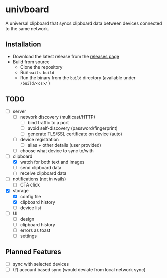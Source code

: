 # univboard

A universal clipboard that syncs clipboard data between devices connected to the same network.

## Installation
- Download the latest release from the [releases page]()
- Build from source
  - Clone the repository
  - Run `wails build`
  - Run the binary from the `build` directory (available under `/build/<os>/` )

## TODO
- [ ] server
  - [ ] network discovery (multicast/HTTP)
    - [ ] bind traffic to a port
    - [ ] avoid self-discovery (password/fingerprint)
    - [ ] generate TLS/SSL certificate on device (auto)
  - [ ] device registration
    - [ ] alias + other details (user provided)
  - [ ] choose what device to sync to/with
- [ ] clipboard
  - [x] watch for both text and images
  - [ ] send clipboard data
  - [ ] receive clipboard data
- [ ] notifications (not in wails)
  - [ ] CTA click 
- [x] storage
  - [x] config file
  - [x] clipboard history
  - [ ] device list
- [ ] UI
  - [ ] design
  - [ ] clipboard history
  - [ ] errors as toast
  - [ ] settings

## Planned Features
- [ ] sync with selected devices
- [ ] (?) account based sync (would deviate from local network sync)
